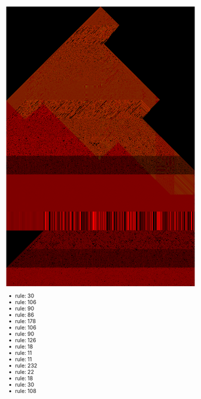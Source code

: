 ![photo](./output.png) 
 * rule: 30
* rule: 106
* rule: 90
* rule: 86
* rule: 178
* rule: 106
* rule: 90
* rule: 126
* rule: 18
* rule: 11
* rule: 11
* rule: 232
* rule: 22
* rule: 18
* rule: 30
* rule: 108
